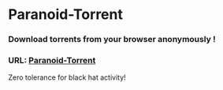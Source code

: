 # Paranoid-Torrent

### Download torrents from your browser anonymously !

### URL: [Paranoid-Torrent](https://paranoid-torrent.herokuapp.com/)

Zero tolerance for black hat activity! 
